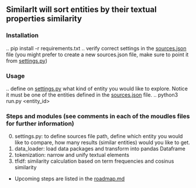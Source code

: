 ## SimilarIt will sort entities by their textual properties similarity

### Installation

..  pip install -r requirements.txt
..  verify correct settings in the [sources.json](,,sources.json) file
(you might prefer to create a new sources.json file, make sure to point it from [settings.py](..settings.py))



### Usage

.. define on [settings.py](settings.py) what kind of entity you would like to explore. Notice it must be one of the entities defined in the [sources.json](..sources.json) file.
.. python3 run.py <entity_id>

### Steps and modules (see comments in each of the moudles files for further information)

0. settings.py: to define sources file path, define which entity you would like to compare, how many results (similar entities) would you like to get.
1. data_loader: load data packages and transform into pandas Dataframe
2. tokenization: narrow and unify textual elements
3. tfidf: similarity calculation based on term frequencies and cosinus similarity 



* Upcoming steps are listed in the [roadmap.md]("roadmap.mp")
